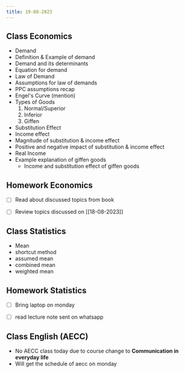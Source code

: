 ```yaml
---
title: 19-08-2023
---
```


## Class Economics
- Demand
- Definition & Example of demand
- Demand and its determinants
- Equation for demand
- Law of Demand
- Assumptions for law of demands
- PPC assumptions recap
- Engel's Curve (mention)
- Types of Goods
	 1. Normal/Superior
	 2. Inferior
	 3. Giffen
- Substitution Effect
- Income effect
- Magnitude of substitution & income effect
- Positive and negative impact of substitution & income effect
- Real Income
- Example explanation of giffen goods
	- Income and substitution effect of giffen goods


## Homework Economics
- [ ] Read about discussed topics from book
- [ ] Review topics discussed on [[18-08-2023]]


## Class Statistics
- Mean
- shortcut method
- assumed mean
- combined mean
- weighted mean


## Homework Statistics
- [ ] Bring laptop on monday
- [ ] read lecture note sent on whatsapp


## Class English (AECC)
- No AECC class today due to course change to **Communication in everyday life**
- Will get the schedule of aecc on monday
